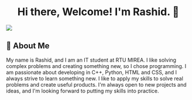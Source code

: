 <h1 align="center">Hi there, Welcome! I'm Rashid. 👋</h1>
<img src="https://github.com/Rashid-Yusubov/Rashid-Yusubov/assets/123075706/f2fbf520-dfaa-47a0-b670-0bf2ca8d1465" />
<h2>🚀 About Me</h2> 
<a>My name is Rashid, and I am an IT student at RTU MIREA. I like solving complex problems and creating something new, so I chose programming. I am passionate about developing in C++, Python, HTML and CSS, and I always strive to learn something new. I like to apply my skills to solve real problems and create useful products. I'm always open to new projects and ideas, and I'm looking forward to putting my skills into practice.</a> 
